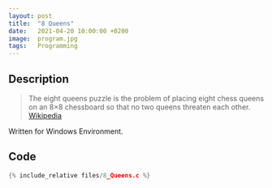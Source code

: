 ```yaml
---
layout: post
title:  "8 Queens"
date:   2021-04-20 10:00:00 +0200
image:  program.jpg
tags:   Programming
---
```


## Description ##

> The eight queens puzzle is the problem of placing eight chess queens on an 8×8 chessboard so that no two queens threaten each other.
[Wikipedia](https://en.wikipedia.org/wiki/Eight_queens_puzzle)

Written for Windows Environment.

## Code ##

```C
{% include_relative files/8_Queens.c %}
```